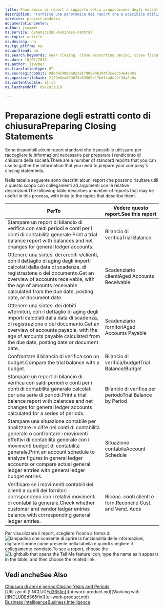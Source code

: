 ```yaml
---
title: Panoramica di report a supporto della preparazione degli estratti conto di chiusura | Documenti Microsoft
description: "Fornisce una panoramica dei report che è possibile utilizzare per raccogliere le informazioni e preparare gli estratti conto di chiusura della società alla chiusura dell'anno fiscale."
services: project-madeira
documentationcenter: 
author: jswymer
ms.service: dynamics365-business-central
ms.topic: article
ms.devlang: na
ms.tgt_pltfrm: na
ms.workload: na
ms.search.keywords: year closing, close accounting period, close fiscal year, aging, creditor payments, vendor payments, assets, liabilities, equity, analysis, reporting, financial report, business intelligence, BI, Power Bi, KPI
ms.date: 10/01/2018
ms.author: jswymer
ms.translationtype: HT
ms.sourcegitcommit: 9dbd92409ba02281f008246194f3ce0c53e4e001
ms.openlocfilehash: 2129b0ea989076e69588c17b0f4a8e72f38a8a9a
ms.contentlocale: it-it
ms.lasthandoff: 09/28/2018

---
```

# <a name="preparing-closing-statements"></a><span data-ttu-id="b6e70-103">Preparazione degli estratti conto di chiusura</span><span class="sxs-lookup"><span data-stu-id="b6e70-103">Preparing Closing Statements</span></span>
<span data-ttu-id="b6e70-104">Sono disponibili alcuni report standard che è possibile utilizzare per raccogliere le informazioni necessarie per preparare i rendiconto di chiusura della società.</span><span class="sxs-lookup"><span data-stu-id="b6e70-104">There are a number of standard reports that you can use to gather the information that you need to prepare your company's closing statements.</span></span>

<span data-ttu-id="b6e70-105">Nella tabella seguente sono descritti alcuni report che possono risultare utili a questo scopo con collegamenti ad argomenti con le relative descrizioni.</span><span class="sxs-lookup"><span data-stu-id="b6e70-105">The following table describes a number of reports that may be useful in this process, with links to the topics that describe them.</span></span>

| <span data-ttu-id="b6e70-106">Per</span><span class="sxs-lookup"><span data-stu-id="b6e70-106">To</span></span> | <span data-ttu-id="b6e70-107">Vedere questo report.</span><span class="sxs-lookup"><span data-stu-id="b6e70-107">See this report</span></span> |
| --- | --- |
| <span data-ttu-id="b6e70-108">Stampare un report di bilancio di verifica con saldi periodi e conti per i conti di contabilità generale.</span><span class="sxs-lookup"><span data-stu-id="b6e70-108">Print a trial balance report with balances and net changes for general ledger accounts.</span></span> |<span data-ttu-id="b6e70-109">Bilancio di verifica</span><span class="sxs-lookup"><span data-stu-id="b6e70-109">Trial Balance</span></span> |
| <span data-ttu-id="b6e70-110">Ottenere una sintesi dei crediti v/clienti, con il dettaglio di aging degli importi calcolati dalla data di scadenza, di registrazione o del documento.</span><span class="sxs-lookup"><span data-stu-id="b6e70-110">Get an overview of accounts receivable, with the age of amounts receivable calculated from the due date, posting date, or document date.</span></span> |<span data-ttu-id="b6e70-111">Scadenziario clienti</span><span class="sxs-lookup"><span data-stu-id="b6e70-111">Aged Accounts Receivable</span></span> |
| <span data-ttu-id="b6e70-112">Ottenere una sintesi dei debiti v/fornitori, con il dettaglio di aging degli importi calcolati dalla data di scadenza, di registrazione o del documento.</span><span class="sxs-lookup"><span data-stu-id="b6e70-112">Get an overview of accounts payable, with the age of amounts payable calculated from the due date, posting date or document date.</span></span> |<span data-ttu-id="b6e70-113">Scadenziario fornitori</span><span class="sxs-lookup"><span data-stu-id="b6e70-113">Aged Accounts Payable</span></span> |
| <span data-ttu-id="b6e70-114">Confrontare il bilancio di verifica con un budget.</span><span class="sxs-lookup"><span data-stu-id="b6e70-114">Compare the trial balance with a budget.</span></span> |<span data-ttu-id="b6e70-115">Bilancio di verifica/budget</span><span class="sxs-lookup"><span data-stu-id="b6e70-115">Trial Balance/Budget</span></span> |
| <span data-ttu-id="b6e70-116">Stampare un report di bilancio di verifica con saldi periodi e conti per i conti di contabilità generale calcolati per una serie di periodi.</span><span class="sxs-lookup"><span data-stu-id="b6e70-116">Print a trial balance report with balances and net changes for general ledger accounts calculated for a series of periods.</span></span> |<span data-ttu-id="b6e70-117">Bilancio di verifica per periodo</span><span class="sxs-lookup"><span data-stu-id="b6e70-117">Trial Balance by Period</span></span> |
| <span data-ttu-id="b6e70-118">Stampare una situazione contabile per analizzare le cifre nei conti di contabilità generale o confrontare i movimenti effettivi di contabilità generale con i movimenti budget di contabilità generale.</span><span class="sxs-lookup"><span data-stu-id="b6e70-118">Print an account schedule to analyze figures in general ledger accounts or compare actual general ledger entries with general ledger budget entries.</span></span> |<span data-ttu-id="b6e70-119">Situazione contabile</span><span class="sxs-lookup"><span data-stu-id="b6e70-119">Account Schedule</span></span> |
| <span data-ttu-id="b6e70-120">Verificare se i movimenti contabili dei clienti e quelli dei fornitori corrispondono con i relativi movimenti di contabilità generale.</span><span class="sxs-lookup"><span data-stu-id="b6e70-120">Check whether customer and vendor ledger entries balance with corresponding general ledger entries.</span></span> |<span data-ttu-id="b6e70-121">Riconc. conti clienti e forn.</span><span class="sxs-lookup"><span data-stu-id="b6e70-121">Reconcile Cust. and Vend. Accs</span></span> |

<span data-ttu-id="b6e70-122">Per visualizzare il report, scegliere l'icona a forma di ![lampadina che consente di aprire la funzionalità delle informazioni](media/ui-search/search_small.png "Informazioni sull'operazione che si desidera eseguire"), digitare il nome come presente nella tabella e quindi scegliere il collegamento correlato.</span><span class="sxs-lookup"><span data-stu-id="b6e70-122">To see a report, choose the ![Lightbulb that opens the Tell Me feature](media/ui-search/search_small.png "Tell me what you want to do") icon, type the name as it appears in the table, and then choose the related link.</span></span>

## <a name="see-also"></a><span data-ttu-id="b6e70-123">Vedi anche</span><span class="sxs-lookup"><span data-stu-id="b6e70-123">See Also</span></span>
[<span data-ttu-id="b6e70-124">Chiusura di anni e periodi</span><span class="sxs-lookup"><span data-stu-id="b6e70-124">Closing Years and Periods</span></span>](year-close-years-periods.md)  
<span data-ttu-id="b6e70-125">[Utilizzo di [!INCLUDE[d365fin](includes/d365fin_md.md)]](ui-work-product.md)</span><span class="sxs-lookup"><span data-stu-id="b6e70-125">[Working with [!INCLUDE[d365fin](includes/d365fin_md.md)]](ui-work-product.md)</span></span>  
[<span data-ttu-id="b6e70-126">Business Intelligence</span><span class="sxs-lookup"><span data-stu-id="b6e70-126">Business Intelligence</span></span>](bi.md)

